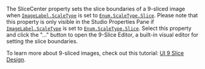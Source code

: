 The SliceCenter property sets the slice boundaries of a 9-sliced image
when [`ImageLabel.ScaleType`](https://create.roblox.com/docs/reference/engine/classes/ImageLabel#ScaleType) is set to
[`Enum.ScaleType.Slice`](https://create.roblox.com/docs/reference/engine/enums/ScaleType). Please note that this
property is only visible in the Studio Properties Pane if
[`ImageLabel.ScaleType`](https://create.roblox.com/docs/reference/engine/classes/ImageLabel#ScaleType) is set to
[`Enum.ScaleType.Slice`](https://create.roblox.com/docs/reference/engine/enums/ScaleType). Select this property and
click the "..." button to open the 9-Slice Editor, a built-in visual
editor for setting the slice boundaries.

To learn more about 9-sliced images, check out this tutorial:
[UI 9 Slice Design](https://create.roblox.com/docs/ui/9-slice).